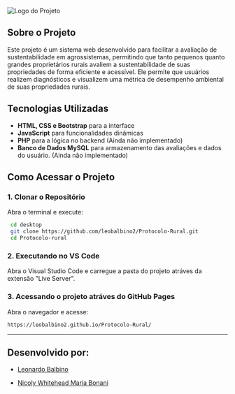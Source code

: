 ![Logo do Projeto](../imgs/logo.png)

## Sobre o Projeto
Este projeto é um sistema web desenvolvido para facilitar a avaliação de sustentabilidade em agrossistemas, permitindo que tanto pequenos quanto grandes proprietários rurais avaliem a sustentabilidade de suas propriedades de forma eficiente e acessível. Ele permite que usuários realizem diagnósticos e visualizem uma métrica de desempenho ambiental de suas propriedades rurais.

##  Tecnologias Utilizadas
- **HTML, CSS e Bootstrap** para a interface
- **JavaScript** para funcionalidades dinâmicas
- **PHP** para a lógica no backend (Ainda não implementado)
- **Banco de Dados MySQL** para armazenamento das avaliações e dados do usuário. (Ainda não implementado)

##  Como Acessar o Projeto

### 1. Clonar o Repositório
 Abra o terminal e execute:
```sh
 cd desktop
 git clone https://github.com/leobalbino2/Protocolo-Rural.git
 cd Protocolo-rural
```

### 2. Executando no VS Code
Abra o Visual Studio Code e carregue a pasta do projeto atráves da extensão "Live Server".

### 3. Acessando o projeto atráves do GitHub Pages
Abra o navegador e acesse:
```
https://leobalbino2.github.io/Protocolo-Rural/
```
<hr>

## Desenvolvido por:
* <p><a href="https://github.com/leobalbino2" target="_blank">Leonardo Balbino</a></p>
* <p><a href="https://github.com/nicoly524" target="_blank">Nicoly Whitehead Maria Bonani</a></p>

